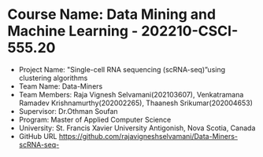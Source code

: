 # Course Name: Data Mining and Machine Learning - 202210-CSCI-555.20
 - Project Name: "Single-cell RNA sequencing (scRNA-seq)”using clustering algorithms
 - Team Name: Data-Miners
 - Team Members: Raja Vignesh Selvamani(202103607), Venkatramana Ramadev Krishnamurthy(202002265), Thaanesh Srikumar(202004653)
 - Supervisor: Dr.Othman Soufan
 - Program: Master of Applied Computer Science
 - University: St. Francis Xavier University Antigonish, Nova Scotia, Canada
 - GitHub URL https://github.com/rajavigneshselvamani/Data-Miners-scRNA-seq-
